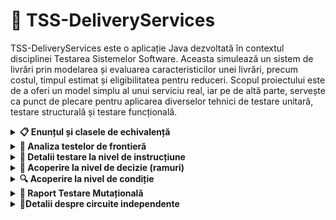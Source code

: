 # 🚚 TSS-DeliveryServices

TSS-DeliveryServices este o aplicație Java dezvoltată în contextul disciplinei Testarea Sistemelor Software. Aceasta simulează un sistem de livrări prin modelarea și evaluarea caracteristicilor unei livrări, precum costul, timpul estimat și eligibilitatea pentru reduceri. Scopul proiectului este de a oferi un model simplu al unui serviciu real, iar pe de altă parte, servește ca punct de plecare pentru aplicarea diverselor tehnici de testare unitară, testare structurală și testare funcțională.

<details>
  <summary> <b>📋 Enunțul și clasele de echivalență</summary></b> 

Se testează un program care gestionează livrări pe baza unor caracteristici introduse de utilizator.  
Mai precis, pentru o livrare, utilizatorul introduce:

- o valoare reală pozitivă pentru greutatea coletului (în kilograme),
- o valoare reală pozitivă pentru distanța până la destinație (în kilometri),
- un răspuns binar pentru caracterul prioritar al livrării: da pentru prioritar sau nu pentru non-prioritar.

Programul calculează:

- Costul livrării, ținând cont de greutate, distanță și prioritate, cu un plafon maxim aplicat;
- Clasificarea costului în: „Ieftină”, „Standard” sau „Scumpă”;
- Eligibilitatea pentru o reducere, disponibilă doar pentru livrările ușoare și neprioritare;
- Timpul estimat de livrare, exprimat în ore, influențat de distanță și prioritate.

---

### 1. Domeniul de intrări:

- **g** – greutatea (real pozitiv)  
- **d** – distanța (real pozitiv)  
- **p** – prioritate (da / nu)  

**Clase de echivalență:**

| Parametru | Clasa validă | Clasa invalidă |
|----------|---------------|----------------|
| g        | G₁ = { g > 0 } | G₂ = { g ≤ 0 } |
| d        | D₁ = { d > 0 } | D₂ = { d ≤ 0 } |
| p        | P₁ = { da }   | P₂ = { nu }    |

---

### 2. Domeniul de ieșiri:
Ieșirea programului conține:

- Costul livrării (valoare numerică)
- Clasificare: „Ieftină” | „Standard” | „Scumpă”
- Mesaj privind eligibilitatea la reducere: „Da” | „Nu”
- Timp estimat: număr întreg (ore)
- Sau un mesaj de eroare pentru valori invalide

---

### Testele pentru `calculeazaCostLivrare`
| Nr. | Greutate | Distanță | Prioritar | Așteptat                             | 
| --- | -------- | -------- | --------- | ------------------------------------ | 
| C1  | 0        | 10       | false     | Exception (IllegalArgumentException) | 
| C2  | 3        | 0        | true      | Exception (IllegalArgumentException) | 
| C3  | 2        | 10       | true      | 12.5                                 | 
| C4  | 2        | 10       | false     | 9.5                                  | 
| C5  | 7        | 15       | true      | 20                                   | 
| C6  | 7        | 15       | false     | 15.2				       | 
| C7  | 12       | 45       | true      | 36.25                                | 
| C8  | 13       | 45       | false     | 29.45                                | 
| C9  | 12       | 15       | true      | 32.5                                 | 
| C10 | 12       | 15       | false     | 24.7                                 | 

---

### Testele pentru `clasificaLivrare`
| Nr. | Greutate | Distanță | Prioritar | Cost estimat     | Clasificare așteptată |
| --- | -------- | -------- | --------- | ---------------- | --------------------- |
| C11 | 2        | 10       | false     | 9.5              | Ieftina               |
| C12 | 50       | 100      | false     | ≈ 104.5          | Standard              |
| C13 | 100      | 200      | true      | > 200 (plafonat) | Scumpa                |

---

### Testele pentru `esteEligibilaReducere`
| Nr. | Greutate | Distanță | Prioritar | Așteptat |
| --- | -------- | -------- | --------- | -------- |
| C14 | 1.5      | 10       | false     | true     |
| C15 | 1.5      | 10       | true      | false    |
| C16 | 2.5      | 10       | false     | false    |
| C17 | 5        | 10       | true      | false    |

---

### Testele pentru `estimeazaTimpLivrare`
| Nr. | Greutate | Distanță | Prioritar | Așteptat |
| --- | -------- | -------- | --------- | -------- |
| C18 | 2        | 5        | false     | 1        |
| C19 | 2        | 5        | true      | 1        |
| C20 | 2        | 25       | false     | 3        |
| C21 | 2        | 25       | true      | 2        |
| C22 | 2        | 0.1      | false     | 1        |

</details>



<details>
  <summary><b>🚧 Analiza testelor de frontieră</b></summary>

### 🧪 Obiectiv
Această analiză vizează testarea comportamentului serviciului de livrare în apropierea limitelor permise ale intrărilor, acolo unde este cel mai probabil să apară erori.

---

### 📥 Domeniul intrărilor:
- `g` – greutatea coletului (`double`, trebuie să fie > 0)
- `d` – distanța de livrare (`double`, trebuie să fie > 0)
- `p` – livrare prioritară (`boolean`)

---

### 🔧 Teste pentru `calculeazaCostLivrare`

| Nr. test                          | Scop                              | g     | d   | p     | Rezultat așteptat         |
|--------------------------------|-----------------------------------|-------|-----|-------|----------------------------|
| 1         | Limită invalidă                   | 0     | 10  | false | Excepție (`IllegalArgument`) |
| 2    | Limită validă                     | 0.1   | 10  | false | Cost > 0                  |
| 3        | Prag de reducere                  | 5     | 10  | false | 9.5                       |
| 4        | Ușor peste prag                   | 5.01  | 10  | false | 9.52                      |
| 5 | Prag pentru taxa de km          | 10    | 20  | false | 19.0                      |
| 6| Suprataxă aplicată                | 10.01 | 30  | false | 20.44                     |
| 7       | Distanță invalidă                 | 5     | 0   | false | Excepție (`IllegalArgument`) |
| 8    | Limită validă                     | 5     | 0.1 | false | Cost > 0                  |
| 9       | Prag pentru cost suplimentar      | 11    | 20  | false | 20.9                      |
| 10| Distanță peste limită            | 11    | 30  | false | 22.325                    |
| 11        | Cost prioritar                    | 5     | 10  | true  | 12.5                      |
| 12         | Cost non-prioritar                | 5     | 10  | false | 9.5                       |

---

### 🏷️ Teste pentru `clasificaLivrare`

|  Nr. test                                | Scop                              | g     | d   | p     | Clasificare Așteptată     |
|--------------------------------|-----------------------------------|-------|-----|-------|----------------------------|
| 1      | Cost scăzut                       | 1     | 5   | false | Ieftina                   |
| 2 | Cost spre 75                  | 10    | 40  | false | Ieftina                   |
| 3| Cost foarte mare                  | 100   | 200 | true  | Scumpa                    |

---

### 🎯 Teste pentru `esteEligibilaReducere`

|  Nr. test                                 | g     | p     | Așteptat |
|----------------------------------|-------|-------|----------|
| 1 | 1.99  | false | true     |
| 2     | 1.99  | true  | false    |
| 3   | 2.0   | false | false    |

---

### ⏱️ Teste pentru `estimeazaTimpLivrare`

|  Nr. test                             | d     | p     | Așteptat |
|------------------------------|-------|-------|----------|
| 1   | 9.9   | false | 1        |
| 2   | 10    | false | 2        |
| 3| 10    | true  | 1        |
| 4  | 0.5   | true  | 1        |

</details>

















<details>
<summary> <b>📄 Detalii testare la nivel de instrucțiune </b> </summary>

## 📌 Cerințe aplicație

- Greutatea trebuie să fie **mai mare decât 0**
- Distanța trebuie să fie **mai mare decât 0**
- Costul este calculat în funcție de greutate, distanță și dacă este prioritar
- Se aplică o **reducere** dacă livrarea este ușoară (<2kg) și **neprioritară**
- Costul total este **plafonat la 200**

---

## 🧪 Domeniul de intrări

Aplicația primește:

- `greutate`: număr real pozitiv
- `distanta`: număr real pozitiv
- `prioritara`: boolean (true/false)

### Clase de echivalență

#### Greutate
- **G1**: 0 < greutate ≤ 2 (ușoară)
- **G2**: 2 < greutate ≤ 10 (medie)
- **G3**: greutate > 10 (grea)
- **G4**: greutate ≤ 0 (invalidă)

#### Distanță
- **D1**: 0 < distanță ≤ 20 (scurtă)
- **D2**: distanță > 20 (lungă)
- **D3**: distanță ≤ 0 (invalidă)

#### Prioritate
- **P1**: true
- **P2**: false

---

## 🧾 Domeniul de ieșiri

- Cost calculat corect (pozitiv)
- Cost cu reducere aplicată
- Cost plafonat la 200
- Excepții pentru date invalide

---

## 🔄 Clase de echivalență combinate

| Cod     | Descriere                                              |
|---------|--------------------------------------------------------|
| C_111   | G1, D1, P2 – cu reducere                               |
| C_112   | G1, D1, P1 – prioritar                                 |
| C_121   | G2, D2, P2 – cost standard                             |
| C_122   | G2, D2, P1 – cost crescut                              |
| C_131   | G3, D2, P1 – plafonare cost                            |
| C_141   | G4, D1, P2 – excepție greutate                         |
| C_142   | G2, D3, P2 – excepție distanță                         |

---

## 🧩 Set de date de test (exemple concrete)

| Clasă   | Apel                            | Rezultat Așteptat                     |
|---------|----------------------------------|----------------------------------------|
| c_111   | Livrare(1.5, 10.0, false)        | reducere aplicată, cost sub 10        |
| c_112   | Livrare(1.5, 10.0, true)         | fără reducere, cost mai mare          |
| c_121   | Livrare(4.0, 30.0, false)        | cost normal                           |
| c_122   | Livrare(4.0, 30.0, true)         | cost mai mare                         |
| c_131   | Livrare(100.0, 500.0, true)      | cost plafonat la 200                  |
| c_141   | Livrare(0.0, 10.0, false)        | excepție: greutate invalidă           |
| c_142   | Livrare(3.0, 0.0, false)         | excepție: distanță invalidă           |

---

## 🧪 Acoperire la nivel de instrucțiune

Testele din clasa `TesteInstructiune` acoperă:

- toate instrucțiunile ramificate (`if`, `throw`, calcule, return)
- cazuri normale și excepționale
- aplicarea reducerii și a plafonării costului

✅ Tabel pentru acoperirea instrucțiunilor

| ID  | Instrucțiune verificată                                                       | Tip logică          | Test(e) care o acoperă                           | Comportament testat                                           |
|-----|--------------------------------------------------------------------------------|---------------------|--------------------------------------------------|--------------------------------------------------------------|
| I1  | `if (livrare.greutate <= 0 || livrare.distanta <= 0)`                         | Validare date       | `testGreutateZero()`, `testDistantaZero()`        | Validare date corespunzătoare livrării                       |
| I2  | Calcul cost de bază (`greutate * distanta`)                                    | Inițializare cost   | `testCostLivrare_usor_neprioritar`, `testCalculeazaCostLivrare_Prioritara` | Cost de bază corect calculat                                  |
| I3  | `if (livrare.greutate > 10)`                                                   | Decizie condițională | `testCostLivrare_greu_prioritar_lunga`           | Cost suplimentar pentru greutate mare                         |
| I4  | `if (livrare.distanta > 20)`                                                  | Decizie condițională | `testCalculeazaCostLivrare_GreutateMica_DistantaLunga_FaraFor`, `testCalculeazaCostLivrare_MaxPlafon` | Cost suplimentar pentru distanță mare |
| I5  | Buclă `for` pentru adăugare cost suplimentar distanță mare                     | Buclă               | `testCostLivrare_greu_prioritar_lunga`           | Repetarea suplimentului per 10 km peste 20 km                 |
| I6  | `if (prioritar)`                                                              | Decizie prioritate  | `testCalculeazaCostLivrare_Prioritara`           | Aplicare multiplicator prioritar (ex: *1.2)                    |
| I7  | `else` pentru prioritate                                                       | Ramură alternativă  | `testCalculeazaCostLivrare_NonPrioritara`        | Aplicare reducere 5%                                          |
| I8  | `if (cost > 200)`                                                             | Limită superioară   | `testCalculeazaCostLivrare_MaxPlafon`            | Cost limitat la maxim 200                                     |
| I9  | `return cost;`                                                                | Returnare rezultat  | Toate testele de cost                             | Costul final e returnat                                       |
| I10 | `if (cost < 50)`                                                              | Clasificare ieftină | `testClasificare_Ieftina`, `testClasificaLivrare_Ieftina` | Returnează „Ieftina”                                           |
| I11 | `else if (cost <= 150)`                                                       | Clasificare medie   | `testCalculeazaCostLivrare_NonPrioritara`        | Returnează „Standard”                                         |
| I12 | `else` pentru clasificare                                                     | Clasificare scumpă  | `testCalculeazaCostLivrare_MaxPlafon`            | Returnează „Scumpă”                                          |
| I13 | `if (livrare.greutate < 2 && !livrare.prioritar)`                             | Reducere eligibilă  | `testReducere_eligibil`, `testEsteEligibilaReducere_Adevarat` | Returnează `true`                                             |
| I14 | `else` reducere neeligibilă                                                   | Ramură alternativă  | `testReducere_neeligibil_prioritara`, `testEsteEligibilaReducere_Fals` | Returnează `false`                                            |
| I15 | Formula timp estimat livrare                                                  | Calcul timp         | `testEstimeazaTimp_prioritara`, `testEstimeazaTimp_neprioritara` | Calculează numărul de zile                                   |
| I16 | Timp estimat minim 1 zi (`Math.max(...)`)                                     | Protecție minim     | `testEstimeazaTimp_minim1`, `testEstimeazaTimpLivrare_Minim1` | Returnează minim 1 zi                                         |
| I17 | `return timp;` din estimare timp                                              | Returnare timp      | Toate testele de estimare timp                    | Returnează timpul estimat                                    |

</details>

<details>
<summary> <b>🔀 Acoperire la nivel de decizie (ramuri) </b> </summary>

## 🎯 Ce acoperim aici?

Verificăm că fiecare **ramură** din structura de control (`if`/`else`, `throw`, etc.) este parcursă cel puțin o dată.

## ✅ Ramuri acoperite

1. `if (greutate <= 0 || distanta <= 0)` – se testează atât ramura **true** (excepție), cât și **false** (execuție normală)
2. `if (prioritara)` – ambele ramuri:
   - `true` → costul se dublează
   - `false` → costul rămâne neschimbat
3. `if (greutate < 2 && !prioritara)` – reducere se aplică doar dacă:
   - greutate < 2 (**true**)
   - prioritara == false (**true**)
4. `if (cost > 200)` – testăm atât plafonarea, cât și lipsa ei

## 🧪 Date de test relevante

| Test        | Ramură testată                          |
|-------------|------------------------------------------|
| greutate = 0 | aruncă excepție (`if` true)             |
| prioritara = true | dublează costul (`if (prioritara)`) |
| greutate = 1.5, prioritara = false | aplică reducere  |
| cost > 200  | plafonare la 200                         |

✅ Tabel pentru acoperirea deciziilor (ramuri)

| ID  | Decizie testată                                    | Tip logică         | Clase acoperite             | Exemplu test                 | Rezultat așteptat              |
|-----|----------------------------------------------------|---------------------|------------------------------|------------------------------|-------------------------------|
| D1  | Aruncă excepție dacă greutate sau distanță invalidă| if (g <= 0 || d <= 0)| C₁, C₂                       | testGreutateZero()           | Excepție aruncată             |
| D2  | Cost suplimentar dacă g > 10 și d > 20             | if în `for`         | C₃, C₄                       | testDistantaSiGreutateMare() | Cost crescut                  |
| D3  | Nu intră în supliment dacă d ≤ 20                  | ramură else         | C₆, C₇, C₈                   | testDistantaMaiMicaDe20()    | Cost neschimbat               |
| D4  | Aplică +20% dacă prioritar                         | if (prioritara)     | C₃, C₅, C₇, C₉               | testLivrarePrioritara()      | Cost cu 20% mai mare          |
| D5  | Aplică -5% dacă neprioritar                        | else                | C₄, C₆, C₈, C₁₀              | testLivrareNonPrioritara()   | Cost cu 5% mai mic            |
| D6  | Clasificare „Ieftină”                              | decizie clasificare | —                            | testCostLivrareIeftina()     | Etichetă: Ieftină             |

</details>



<details>
<summary> <b>🔍 Acoperire la nivel de condiție </b> </summary>

## 🧠 Ce este acoperirea pe condiții?

Verificăm că fiecare **condiție individuală** (ex: `greutate <= 0`, `distanta <= 0`, `prioritara == true`) influențează comportamentul codului în ambele direcții (adevărat/fals), indiferent de rezultatul întregii expresii compuse.

## ✅ Condiții testate individual

### 1. `greutate <= 0 || distanta <= 0`
- Test `greutate = 0, distanta = 10` → prima condiție **adevărată**
- Test `greutate = 2, distanta = 0` → a doua condiție **adevărată**
- Test `greutate = 2, distanta = 10` → ambele **false**

### 2. `prioritara`
- Test `prioritara = true` → cost se dublează
- Test `prioritara = false` → cost rămâne nemodificat

### 3. `greutate < 2 && !prioritara`
- Test `greutate = 1.5, prioritara = false` → ambele **adevărate**
- Test `greutate = 3.0, prioritara = false` → prima condiție **falsă**
- Test `greutate = 1.5, prioritara = true` → a doua condiție **falsă**


✅ Tabel pentru acoperirea condițiilor (condiții atomice)

| ID  | Condiție testată        | Tip condiție        | Clasă echivalență | Exemplu test         | Rezultat așteptat                         |
|-----|--------------------------|----------------------|--------------------|----------------------|-------------------------------------------|
| C1  | `greutate <= 0`         | validare/negativă    | G₃                | (0, 10, false)       | Excepție: „Greutatea și distanța…”       |
| C2  | `distanta <= 0`         | validare/negativă    | D₃                | (5, 0, false)        | Excepție: „Greutatea și distanța…”       |
| C3  | `greutate > 10`         | limită pozitivă      | G₁                | (12, 15, false)      | Cost suplimentar                          |
| C4  | `distanta > 20`         | limită pozitivă      | D₁                | (5, 25, false)       | Cost suplimentar                          |
| C5  | `prioritar == true`     | bifurcare            | P₁                | (8, 30, true)        | Cost +20%                                 |
| C6  | `prioritar == false`    | bifurcare            | P₂                | (8, 30, false)       | Cost -5%                                  |

</details>

<details>
<summary> <b>🧬 Raport Testare Mutațională </b> </summary>
Acest raport evidențiază impactul testelor suplimentare asupra eficienței testării mutaționale, concentrându-se pe eliminarea mutanților supraviețuitori generați inițial și analiza celor rămași.

## ⚙️ Configurație

* **Tool utilizat**: [PIT (Pitest)](https://pitest.org/)
* **Clasă testată**: `ServiciuLivrare`
* **Mutatori folosiți**:

  * `ConditionalsBoundaryMutator`
  * `MathMutator`
  * `NegateConditionalsMutator`
  * `PrimitiveReturnsMutator`
  * `BooleanTrueReturnValsMutator`
  * `IncrementsMutator`
  * `EmptyObjectReturnValsMutator`

---

## 📊 Comparație Rezultate - Înainte vs După

|                          | Înainte Teste Suplimentare | După Teste Suplimentare |
| ------------------------ | -------------------------- | ----------------------- |
| Total mutații generate   | 43                         | 43                      |
| Mutații omorâte (killed) | 35                         | 38                      |
| Mutații supraviețuitoare | 8                          | 5                       |
| Putere testare           | 81%                        | **88%**                 |
| Linii acoperite          | 28/28 (100%)               | 28/28 (100%)            |
| Teste rulate             | 222                        | **300**                 |

---

## ❌ Mutanți Rămași în Viață

Toți cei **5 mutanți** supraviețuitori provin din `ConditionalsBoundaryMutator`. Aceștia afectează condiții de margine și nu au fost eliminați de testele existente.

### 📌 Detalii Mutanți

#### 1. `calculeazaCostLivrare` - linia 17

* **Descriere:** modificare a pragului `greutate <= 5`
* **Test suplimentar:** Adaugă un test pentru `greutate = 5`

#### 2. `calculeazaCostLivrare` - linia 21

* **Descriere:** modificare a pragului `distanta > 20`
* **Test suplimentar:** Testează `distanta = 20` cu `greutate > 10`

* **Descriere:** modificare a pragului `greutate > 10`
* **Test suplimentar:** Testează `greutate = 10` cu `distanta > 20`

#### 3. `calculeazaCostLivrare` - linia 23

* **Descriere:** modificare condiție `kmSuplimentari > 0`
* **Test suplimentar:** Verifică dacă nu se adaugă cost când `kmSuplimentari = 0`

#### 4. `clasificaLivrare` - linia 40

* **Descriere:** modificare a pragului `cost >= 150`
* **Test suplimentar:** Testează `cost = 150`

#### 5. `clasificaLivrare` - linia 41

* **Descriere:** modificare a pragului `cost >= 75`
* **Test suplimentar:** Testează `cost = 75`

* **Descriere:** modificare a pragului `cost < 150`

#### 6. `estimeazaTimpLivrare` - linia 57

* **Descriere:** modificare condiție `timp < 1`
* **Test suplimentar:** Verifică `timp = 1`

---

## 📈 Efecte Observate

* 🔹 **3 mutanți suplimentari eliminați** (din 8 → 5)
* 🔹 Creștere a **puterii de testare cu 7%**, de la 81% la 88%
* 🔹 Timpul de execuție al testelor a crescut moderat (de la 222 la 300)

---

## 🏁 Concluzie

* Testele adăugate și-au atins scopul: eliminarea mutanților sensibili la condiții logice de margine
* Toți mutanții generați de ceilalți mutatori (alții decât `ConditionalsBoundaryMutator`) au fost omorâți încă din faza inițială
* Focusul rămâne pe rafinarea logicii condiționale și a testelor de margine

</details>

<details> 
  <summary> <b>🔄Detalii despre circuite independente </b> </summary>

### Graful de flux de control - calculeazaCostLivrare
N1: Start    
N2: Validare greutate și distanță (if (greutate <= 0 || distanta <= 0))   
N3: Aruncare excepție   
N4: Inițializare costBaza = 10.0    
N5: if (greutate > 5)   
N6: costBaza += (greutate - 5) * 2      
N7: if (distanta > 20 && greutate > 10)    
N8: kmSuplimentari = (distanta - 20)/10    
N9: if (kmSuplimentari > 0)    
N10: costBaza += kmSuplimentari * 1.5    
N11: if (prioritar)    
N12: costBaza *= 1.25   
N13: else: costBaza *= 0.95    
N14: Return Math.min(costBaza, 200)   
N15: End     
 
e =muchii = 16 
n =noduri= 15     => V(G) = 16 - 15 + 2 = 3  
 
## Circuite independente:  
  
N1 → N2(false) → N4 → N5(false) → N7(false) → N11(true) → N12 → N14  
N1 → N2(false) → N4 → N5(true) → N6 → N7(true) → N8 → N9(true) → N10 → N11(false) → N13 → N14   
N1 → N2(true) → N3    
 
  
### Cauze:  
C1: greutate <= 0  
C2: distanță <= 0   
C3: greutate > 5         
C4: distanță > 20   
C5: greutate > 10  
C6: kmSuplimentari > 0  
C7: livrare este prioritară  
  
### Efecte:  
E1: Excepție IllegalArgumentException  
E2: costBaza += (greutate - 5) * 2   
E3: costBaza += kmSuplimentari * 1.5   
E4: costBaza *= 1.25   
E5: costBaza *= 0.95   
E6: return min(cost, 200)  
    
| C1 | C2 | C3 | C4 | C5 | C6 | C7 | E1 | E2 | E3 | E4 | E5 | E6 | 
| -- | -- | -- | -- | -- | -- | -- | -- | -- | -- | -- | -- | -- |   
| 1  | 0  | -  | -  | -  | -  | -  | 1  | 0  | 0  | 0  | 0  | 0  |    
| 0  | 1  | -  | -  | -  | -  | -  | 1  | 0  | 0  | 0  | 0  | 0  |  
| 0  | 0  | 0  | 0  | 0  | 0  | 1  | 0  | 0  | 0  | 1  | 0  | 1  |  
| 0  | 0  | 1  | 1  | 1  | 1  | 0  | 0  | 1  | 1  | 0  | 1  | 1  |  
  
### Relații:  
C1 ∨ C2 ⇒ E1   
C3 ⇒ E2   
(C4 ∧ C5 ∧ C6) ⇒ E3   
C7 ⇒ E4   
¬C7 ⇒ E5    
→ E6 întotdeauna   
![tsssssss](https://github.com/user-attachments/assets/8e906305-29b7-4519-baf3-b247374bc5c8)


</details>

